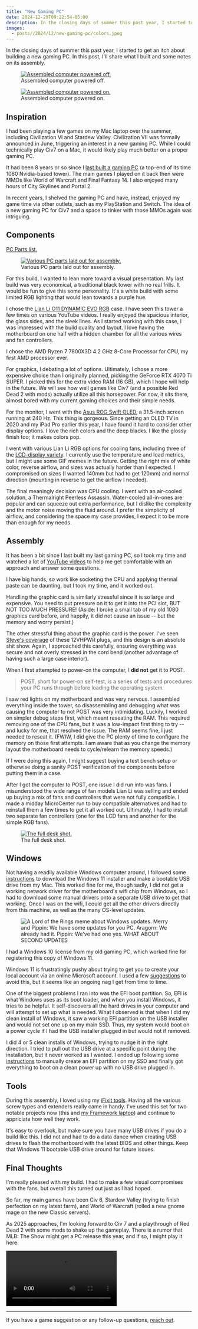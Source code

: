 ```yaml
---
title: "New Gaming PC"
date: 2024-12-29T09:22:54-05:00
description: In the closing days of summer this past year, I started to get an itch about building a new gaming PC. In this post, I'll share what I built and some notes on its assembly.
images:
  - posts//2024/12/new-gaming-pc/colors.jpeg
---
```


In the closing days of summer this past year, I started to get an itch about building a new gaming PC. In this post, I'll share what I built and some notes on its assembly.

<figure>
<a href="computer.jpeg">
<img src="computer.jpeg" alt="Assembled computer powered off." />
</a>
<figcaption>Assembled computer powered off.</figcaption>
</figure>

<figure>
<a href="colors.jpeg">
<img src="colors.jpeg" alt="Assembled computer powered on." />
</a>
<figcaption>Assembled computer powered on.</figcaption>
</figure>

## Inspiration

I had been playing a few games on my Mac laptop over the summer, including Civilization VI and Stardew Valley. Civilization VII was formally announced in June, triggering an interest in a new gaming PC. While I could technically play Civ7 on a Mac, it would likely play much better on a proper gaming PC.

It had been 8 years or so since I [last built a gaming PC](https://mikezornek.com/posts/2016/6/my-new-pc-gaming-computer/) (a top-end of its time 1080 Nvidia-based tower). The main games I played on it back then were MMOs like World of Warcraft and Final Fantasy 14. I also enjoyed many hours of City Skylines and Portal 2.

In recent years, I shelved the gaming PC and have, instead, enjoyed my game time via other outlets, such as my PlayStation and Switch. The idea of a new gaming PC for Civ7 and a space to tinker with those MMOs again was intriguing.

## Components

[PC Parts list.](https://pcpartpicker.com/list/zCygTY)

<figure>
<a href="parts.jpeg">
<img src="parts.jpeg" alt="Various PC parts laid out for assembly." />
</a>
<figcaption>Various PC parts laid out for assembly.</figcaption>
</figure>


For this build, I wanted to lean more toward a visual presentation. My last build was very economical, a traditional black tower with no real frills. It would be fun to give this some personality. It's a white build with some limited RGB lighting that would lean towards a purple hue. 

I chose the [Lian Li O11 DYNAMIC EVO RGB](https://lian-li.com/product/o11d-evo-rgb/) case. I have seen this tower a few times on various YouTube videos. I really enjoyed the spacious interior, the glass sides, and the sleek lines. As I started working with this case, I was impressed with the build quality and layout. I love having the motherboard on one half with a hidden chamber for all the various wires and fan controllers.

I chose the AMD Ryzen 7 7800X3D 4.2 GHz 8-Core Processor for CPU, my first AMD processor ever.

For graphics, I debating a lot of options. Ultimately, I chose a more expensive choice than I originally planned, picking the GeForce RTX 4070 Ti SUPER. I picked this for the extra video RAM (16 GB), which I hope will help in the future. We will see how well games like Civ7 (and a possible Red Dead 2 with mods) actually utilize all this horsepower. For now, it sits there, almost bored with my current gaming choices and their simple needs.

For the monitor, I went with the [Asus ROG Swift OLED](https://rog.asus.com/us/monitors/27-to-31-5-inches/rog-swift-oled-pg32ucdm/), a 31.5-inch screen running at 240 Hz. This thing is gorgeous. Since getting an OLED TV in 2020 and my iPad Pro earlier this year, I have found it hard to consider other display options. I love the rich colors and the deep blacks. I like the glossy finish too; it makes colors pop.

I went with various Lian Li RGB options for cooling fans, including three of the [LCD-display variety](https://lian-li.com/product/uni-fan-tl-lcd/). I currently use the temperature and load metrics, but I might use some GIF memes in the future. Getting the right mix of white color, reverse airflow, and sizes was actually harder than I expected. I compromised on sizes (I wanted 140mm but had to get 120mm) and normal direction (mounting in reverse to get the airflow I needed).

The final meaningly decision was CPU cooling. I went with an air-cooled solution, a Thermalright Peerless Assassin. Water-cooled all-in-ones are popular and can squeeze out extra performance, but I dislike the complexity and the motor noise moving the fluid around. I prefer the simplicity of airflow, and considering the space my case provides, I expect it to be more than enough for my needs.

## Assembly

It has been a bit since I last built my last gaming PC, so I took my time and watched a lot of [YouTube videos](https://www.youtube.com/watch?v=c-0WW77_fM8) to help me get comfortable with an approach and answer some questions. 

I have big hands, so work like socketing the CPU and applying thermal paste can be daunting, but I took my time, and it worked out.

Handling the graphic card is similarly stressful since it is so large and expensive. You need to put pressure on it to get it into the PCI slot, BUT NOT TOO MUCH PRESSURE! (Aside: I broke a small tab of my old 1080 graphics card before, and happily, it did not cause an issue -- but the memory and worry persist.)

The other stressful thing about the graphic card is the power. I've seen [Steve's coverage](https://www.youtube.com/watch?v=Y36LMS5y34A) of these 12VHPWR plugs, and this design is an absolute shit show. Again, I approached this carefully, ensuring everything was secure and not overly stressed in the cord bend (another advantage of having such a large case interior).

When I first attempted to power-on the computer, I **did not** get it to POST.

> POST, short for power-on self-test, is a series of tests and procedures your PC runs through before loading the operating system.

I saw red lights on my motherboard and was very nervous. I assembled everything inside the tower, so disassembling and debugging what was causing the computer to not POST was very intimidating. Luckily, I worked on simpler debug steps first, which meant reseating the RAM. This required removing one of the CPU fans, but it was a low-impact first thing to try -- and lucky for me, that resolved the issue. The RAM seems fine, I just needed to reseat it. (FWIW, I did give the PC plenty of time to configure the memory on those first attempts. I am aware that as you change the memory layout the motherboard needs to cycle/relearn the memory speeds.)

If I were doing this again, I might suggest buying a test bench setup or otherwise doing a sanity POST verification of the components before putting them in a case.

After I got the computer to POST, one issue I did run into was fans. I misunderstood the wide range of fan models Lian Li was selling and ended up buying a mix of fans and controllers that were not fully compatible. I made a midday MicroCenter run to buy compatible alternatives and had to reinstall them a few times to get it all worked out. Ultimately, I had to install two separate fan controllers (one for the LCD fans and another for the simple RGB fans).


<figure>
<a href="desk.jpeg">
<img src="desk.jpeg" alt="The full desk shot." />
</a>
<figcaption>The full desk shot.</figcaption>
</figure>

## Windows

Not having a readily available Windows computer around, I followed some [instructions](https://windowsreport.com/windows-11-usb-installer-on-mac/) to download the Windows 11 installer and make a bootable USB drive from my Mac. This worked fine for me, though sadly, I did not get a working network driver for the motherboard's wifi chip from Windows, so I had to download some manual drivers onto a separate USB drive to get that working. Once I was on the wifi, I could get all the other drivers directly from this machine, as well as the many OS-level updates.

<figure>
<img src="second-updates.png" alt="A Lord of the Rings meme about Windows updates. Merry and Pippin: We have some updates for you PC. Aragorn: We already had it. Pippin: We've had one yes. WHAT ABOUT SECOND UPDATES" />
</figure>

I had a Windows 10 license from my old gaming PC, which worked fine for registering this copy of Windows 11. 

Windows 11 is frustratingly pushy about trying to get you to create your local account via an online Microsoft account. I used a few [suggestions](https://www.youtube.com/watch?v=Q20jF5m-G0s) to avoid this, but it seems like an ongoing nag I get from time to time.

One of the biggest problems I ran into was the EFI boot partition. So, EFI is what Windows uses as its boot loader, and when you install Windows, it tries to be helpful. It self-discovers all the hard drives in your computer and will attempt to set up what is needed. What I observed is that when I did my clean install of Windows, it saw a working EFI partition on the USB installer and would not set one up on my main SSD. Thus, my system would boot on a power cycle if I had the USB installer plugged in but would not if removed.

I did 4 or 5 clean installs of Windows, trying to nudge it in the right direction. I tried to pull out the USB drive at a specific point during the installation, but it never worked as I wanted. I ended up following some [instructions](https://www.youtube.com/watch?v=CZ17JrgFFhw) to manually create an EFI partition on my SSD and finally got everything to boot on a clean power up with no USB drive plugged in.

## Tools

During this assembly, I loved using my [iFixit tools](https://www.ifixit.com/Tools). Having all the various screw types and extenders really came in handy. I've used this set for two notable projects now (this and [my Framework laptop](https://mikezornek.com/posts/2021/9/framework-first-thoughts/)) and continue to appriciate how well they work.

It's easy to overlook, but make sure you have many USB drives if you do a build like this. I did not and had to do a data dance when creating USB drives to flash the motherboard with the latest BIOS and other things. Keep that Windows 11 bootable USB drive around for future issues.

## Final Thoughts

I'm really pleased with my build. I had to make a few visual compromises with the fans, but overall this turned out just as I had hoped.

So far, my main games have been Civ 6, Stardew Valley (trying to finish perfection on my latest farm), and World of Warcraft (rolled a new gnome mage on the new Classic servers). 

As 2025 approaches, I'm looking forward to Civ 7 and a playthrough of Red Dead 2 with some mods to shake up the gameplay. There is a rumor that MLB: The Show might get a PC release this year, and if so, I might play it here.

<video controls>
  <source src="oh-yeah.mp4" type="video/mp4" />
  <a href="oh-yeah.mp4">Download MP4.</a>
</video>

***

If you have a game suggestion or any follow-up questions, [reach out](/contact).
